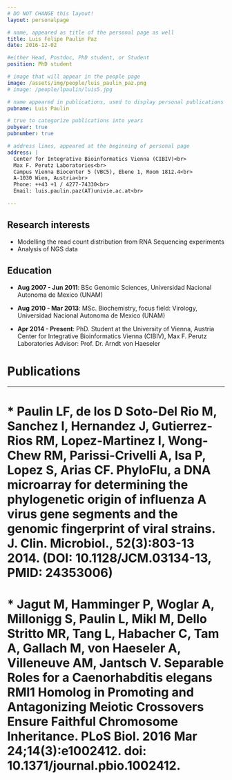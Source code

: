 ```yaml
---
# DO NOT CHANGE this layout!
layout: personalpage

# name, appeared as title of the personal page as well
title: Luis Felipe Paulin Paz
date: 2016-12-02

#either Head, Postdoc, PhD student, or Student
position: PhD student

# image that will appear in the people page
image: /assets/img/people/luis_paulin_paz.png
# image: /people/lpaulin/luis5.jpg

# name appeared in publications, used to display personal publications
pubname: Luis Paulin

# true to categorize publications into years
pubyear: true
pubnumber: true

# address lines, appeared at the beginning of personal page
address: |
  Center for Integrative Bioinformatics Vienna (CIBIV)<br>
  Max F. Perutz Laboratories<br>
  Campus Vienna Biocenter 5 (VBC5), Ebene 1, Room 1812.4<br>
  A-1030 Wien, Austria<br>
  Phone: ++43 +1 / 4277-74330<br>
  Email: luis.paulin.paz(AT)univie.ac.at<br>

---
```


Research interests
------------------

* Modelling the read count distribution from RNA Sequencing experiments
* Analysis of NGS data

Education
---------

* __Aug 2007 - Jun 2011__: BSc Genomic Sciences, Universidad Nacional Autonoma de Mexico (UNAM)

* __Aug 2010 - Mar 2013__: MSc. Biochemistry, focus field: Virology, Universidad Nacional Autonoma de Mexico (UNAM)


* __Apr 2014 - Present__: PhD. Student at the University of Vienna, Austria
Center for Integrative Bioinformatics Vienna (CIBIV), Max F. Perutz Laboratories
Advisor: Prof. Dr. Arndt von Haeseler



# Publications
---------

# * __Paulin LF__, de los D Soto-Del Rio M, Sanchez I, Hernandez J, Gutierrez-Rios RM, Lopez-Martinez I, Wong-Chew RM, Parissi-Crivelli A, Isa P, Lopez S, Arias CF. PhyloFlu, a DNA microarray for determining the phylogenetic origin of influenza A virus gene segments and the genomic fingerprint of viral strains. J. Clin. Microbiol., 52(3):803-13 2014. (DOI:  10.1128/JCM.03134-13, PMID: 24353006)

# * Jagut M, Hamminger P, Woglar A, Millonigg S, __Paulin L__, Mikl M, Dello Stritto MR, Tang L, Habacher C, Tam A, Gallach M, von Haeseler A, Villeneuve AM, Jantsch V. Separable Roles for a Caenorhabditis elegans RMI1 Homolog in Promoting and Antagonizing Meiotic Crossovers Ensure Faithful Chromosome Inheritance. PLoS Biol. 2016 Mar 24;14(3):e1002412. doi: 10.1371/journal.pbio.1002412.


